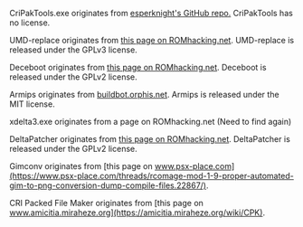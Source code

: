 CriPakTools.exe originates from [esperknight's GitHub repo.](https://github.com/esperknight/CriPakTools) CriPakTools has no license.

UMD-replace originates from [this page on ROMhacking.net](https://www.romhacking.net/utilities/891/). UMD-replace is released under the GPLv3 license.

Deceboot originates from [this page on ROMhacking.net](https://www.romhacking.net/utilities/1225/). Deceboot is released under the GPLv2 license.

Armips originates from [buildbot.orphis.net](https://buildbot.orphis.net/armips/). Armips is released under the MIT license.

xdelta3.exe originates from a page on ROMhacking.net (Need to find again)

DeltaPatcher originates from [this page on ROMhacking.net](https://www.romhacking.net/utilities/704/). DeltaPatcher is released under the GPLv2 license.

Gimconv originates from [this page on www.psx-place.com](https://www.psx-place.com/threads/rcomage-mod-1-9-proper-automated-gim-to-png-conversion-dump-compile-files.22867/).

CRI Packed File Maker originates from [this page on www.amicitia.miraheze.org](https://amicitia.miraheze.org/wiki/CPK).